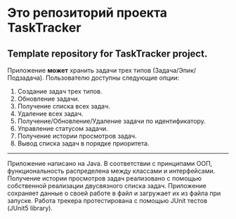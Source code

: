# Это репозиторий проекта TaskTracker
Template repository for TaskTracker project.
---
Приложение **может** хранить задачи трех типов (Задача/Эпик/Подзадача). Пользователю доступны следующие опции:
1. Создание задач трех типов.
2. Обновление задачи.
3. Получение списка всех задач.
4. Удаление всех задач.
5. Получение/Обновление/Удаление задачи по идентификатору.
6. Управление статусом задачи.
7. Получение истории просмотров задач.
8. Вывод списка задач в порядке приоритета.
---
Приложение написано на Java. В соответствии с принципами ООП, функциональность распределена между классами и интерфейсами. Получение истории просмотров задач реализовано с помощью собственной реализации двусвязного списка задач. 
Приложение сохраняет данные о своей работе в файл и загружает их из файла при запуске. Работа трекера протестирована с помощью JUnit тестов (JUnit5 library). 
